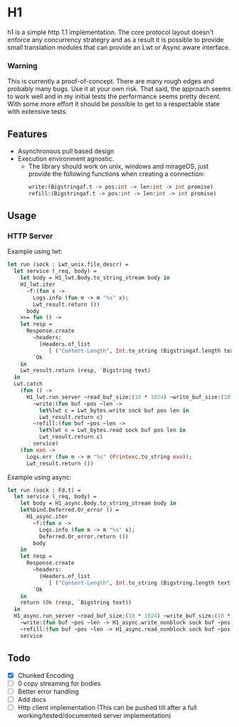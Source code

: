 # H1

h1 is a simple http 1.1 implementation. The core protocol layout doesn't enforce any concurrency strategry
and as a result it is possible to provide small translation modules that can provide an Lwt or Async aware interface.


### Warning
This is currently a proof-of-concept. There are many rough edges and probably many bugs. Use it at your own risk.
That said, the approach seems to work well and in my initial tests the performance seems pretty decent. With some more effort it should be possible to get to a respectable state with extensive tests.

## Features
* Asynchronous pull based design
* Execution environment agnostic.
    * The library should work on unix, windows and mirageOS, just provide the following functions when creating a connection:
        ```ocaml
        write:(Bigstringaf.t -> pos:int -> len:int -> int promise)
        refill:(Bigstringaf.t -> pos:int -> len:int -> int promise)
        ```

## Usage

### HTTP Server

Example using lwt:

<!-- $MDX file=example/main.ml,part=simple_server -->
```ocaml
let run (sock : Lwt_unix.file_descr) =
  let service (_req, body) =
    let body = H1_lwt.Body.to_string_stream body in
    H1_lwt.iter
      ~f:(fun x ->
        Logs.info (fun m -> m "%s" x);
        Lwt_result.return ())
      body
    >>= fun () ->
    let resp =
      Response.create
        ~headers:
          (Headers.of_list
             [ ("Content-Length", Int.to_string (Bigstringaf.length text)) ])
        `Ok
    in
    Lwt_result.return (resp, `Bigstring text)
  in
  Lwt.catch
    (fun () ->
      H1_lwt.run_server ~read_buf_size:(10 * 1024) ~write_buf_size:(10 * 1024)
        ~write:(fun buf ~pos ~len ->
          let%lwt c = Lwt_bytes.write sock buf pos len in
          Lwt_result.return c)
        ~refill:(fun buf ~pos ~len ->
          let%lwt c = Lwt_bytes.read sock buf pos len in
          Lwt_result.return c)
        service)
    (fun exn ->
      Logs.err (fun m -> m "%s" (Printexc.to_string exn));
      Lwt_result.return ())
```

Example using async:

<!-- $MDX file=example/main_async.ml,part=simple_server -->
```ocaml
let run (sock : Fd.t) =
  let service (_req, body) =
    let body = H1_async.Body.to_string_stream body in
    let%bind.Deferred.Or_error () =
      H1_async.iter
        ~f:(fun x ->
          Logs.info (fun m -> m "%s" x);
          Deferred.Or_error.return ())
        body
    in
    let resp =
      Response.create
        ~headers:
          (Headers.of_list
             [ ("Content-Length", Int.to_string (Bigstring.length text)) ])
        `Ok
    in
    return (Ok (resp, `Bigstring text))
  in
  H1_async.run_server ~read_buf_size:(10 * 1024) ~write_buf_size:(10 * 1024)
    ~write:(fun buf ~pos ~len -> H1_async.write_nonblock sock buf ~pos ~len)
    ~refill:(fun buf ~pos ~len -> H1_async.read_nonblock sock buf ~pos ~len)
    service
```

## Todo
- [x] Chunked Encoding
- [ ] 0 copy streaming for bodies
- [ ] Better error handling
- [ ] Add docs
- [ ] Http client implementation (This can be pushed till after a full working/tested/documented server implementation)
